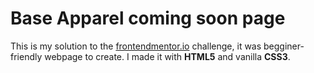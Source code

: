 # Base Apparel coming soon page

This is my solution to the [frontendmentor.io](https://www.frontendmentor.io/challenges/base-apparel-coming-soon-page-5d46b47f8db8a7063f9331a0 "Base Apparel coming soon page challenge - frontendmentor.io") challenge, it was begginer-friendly webpage to create. I made it with **HTML5** and vanilla **CSS3**.
